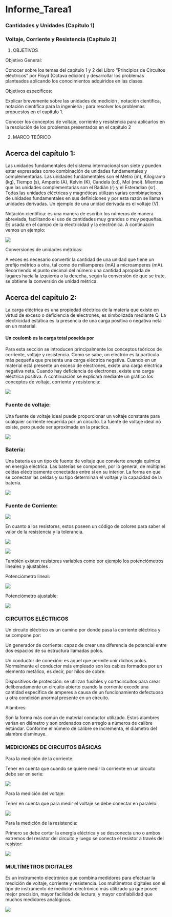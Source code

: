 # Informe_Tarea1
### Cantidades y Unidades (Capitulo 1) 
### Voltaje, Corriente y Resistencia (Capítulo 2)

1. OBJETIVOS

Objetivo General:

Conocer sobre los temas del capitulo 1 y 2 del Libro “Principios de Circuitos eléctricos” por Floyd (Octava edición) y desarrollar los problemas planteados aplicando los conocimientos adquiridos en las clases.

Objetivos específicos:

Explicar brevemente sobre  las unidades de medición , notación cientifica, notación científica para la ingeniería  ; para resolver los problemas propuestos en el capítulo 1.        

Conocer los conceptos de voltaje, corriente y resistencia para aplicarlos en la resolución de los problemas presentados en el capítulo 2

2. MARCO TEÓRICO

## Acerca del capítulo 1:

Las unidades fundamentales del sistema internacional son siete y pueden estar expresadas como combinación de unidades fundamentales y complementarias.
Las unidades fundamentales son el Metro (m), Kilogramo (kg), Tiempo (s), Amperio (A), Kelvin (K), Candela (cd), Mol (mol). Mientras que las unidades complementarias son el Radián (r) y el Esteradian (sr).
Todas las unidades eléctricas y magnéticas utilizan varias combinaciones de unidades fundamentales  en sus definiciones y por esta razón se llaman  unidades derivadas. Un ejemplo de una unidad derivada es el voltaje (V).

Notación científica: 
es una manera de escribir los números de manera abreviada, facilitando el uso de cantidades muy grandes o muy pequeñas. Es usada en el campo de la electricidad y la electrónica. A continuacin vemos un ejemplo:

![](https://github.com/NormaCalvopina/Informe_Tarea1/blob/main/Fotos/Captura%20de%20pantalla%202022-05-16%20153928%20(2).png)

Conversiones de unidades métricas:

A veces es necesario convertir la cantidad de una unidad que tiene un prefijo métrico a otra, tal como de miliamperes (mA) a microamperes (mA). Recorriendo el punto decimal del número una cantidad apropiada de lugares hacia la izquierda o la derecha, según la conversión de que se trate, se obtiene la conversión de unidad métrica. 

## Acerca  del capítulo 2:

La carga eléctrica es una propiedad eléctrica de la materia que existe en virtud de exceso o deficiencia de electrones, es simbolizada mediante Q. 
La electricidad estática es la presencia de una carga positiva o negativa neta en un material. 

#### Un coulomb es la carga total poseída por 



Para esta sección se introducen principalmente los conceptos teóricos de corriente, voltaje y resistencia.
Como se sabe, un electrón es la partícula más pequeña que presenta una carga eléctrica negativa. Cuando en un material está presente un exceso de electrones, existe una carga eléctrica negativa neta. Cuando hay deficiencia de electrones, existe una carga eléctrica positiva.
A continuación se explicará mediante un gráfico los conceptos de  voltaje, corriente y resistencia:

![](https://github.com/NormaCalvopina/Informe_Tarea1/blob/main/Fotos/Captura%20de%20pantalla%202022-05-16%20165545.png)

### Fuente de voltaje:

Una fuente de voltaje ideal puede proporcionar un voltaje constante para cualquier corriente requerida por un circuito. La fuente de voltaje ideal no existe, pero puede ser aproximada en la práctica. 

![](https://github.com/NormaCalvopina/Informe_Tarea1/blob/main/Fotos/Captura%20de%20pantalla%202022-05-16%20190808.png)

### Batería: 

Una batería es un tipo de fuente de voltaje que convierte energía química en energía eléctrica. Las baterías se componen, por lo general, de múltiples celdas eléctricamente conectadas entre sí en su interior. La forma en que se conectan las celdas y su tipo determinan el voltaje y la capacidad de la batería. 

![](https://github.com/NormaCalvopina/Informe_Tarea1/blob/main/Fotos/Captura%20de%20pantalla%202022-05-16%20184913.png)

### Fuente  de Corriente:

![](https://github.com/NormaCalvopina/Informe_Tarea1/blob/main/Fotos/Captura%20de%20pantalla%202022-05-16%20171348.png)

En cuanto a los resistores, estos poseen un código de colores para saber el valor de la resistencia y la tolerancia. 

![](https://github.com/NormaCalvopina/Informe_Tarea1/blob/main/Fotos/Captura%20de%20pantalla%202022-05-16%20175854.png)

![](https://github.com/NormaCalvopina/Informe_Tarea1/blob/main/Fotos/Captura%20de%20pantalla%202022-05-16%20180307.png)

También existen resistores variables como por ejemplo los potenciómetros lineales y ajustables .

Potenciómetro lineal:

![](https://github.com/NormaCalvopina/Informe_Tarea1/blob/main/Fotos/Captura%20de%20pantalla%202022-05-16%20180532.png)

Potenciómetro ajustable:

![](https://github.com/NormaCalvopina/Informe_Tarea1/blob/main/Fotos/Captura%20de%20pantalla%202022-05-16%20180546.png)

### CIRCUITOS ELÉCTRICOS

Un circuito eléctrico es un camino por donde pasa la corriente eléctrica y se compone por:

Un generador de corriente: capaz de crear una diferencia de potencial entre dos espacios de su estructura llamadas polos.

Un conductor de conexión: es aquel que permite unir dichos polos. Normalmente el conductor más empleado son los cables formados por un elemento metálico, es decir, por hilos de cobre.

Dispositivos de protección: se utilizan fusibles y cortacircuitos para crear deliberadamente un circuito abierto cuando la corriente excede una cantidad específica de amperes a causa de un funcionamiento defectuoso u otra condición anormal presente en un circuito.

Alambres:

Son la forma más común de material conductor utilizado. Estos alambres varían en diámetro y son ordenados con arreglo a números de calibre estándar. Conforme el número de calibre se incrementa, el diámetro del alambre disminuye.

### MEDICIONES DE CIRCUITOS BÁSICAS

Para la medición de la corriente:

Tener  en cuenta que cuando se quiere medir la corriente en un circuito debe ser en serie:

![](https://github.com/NormaCalvopina/Informe_Tarea1/blob/main/Fotos/Captura%20de%20pantalla%202022-05-16%20182322.png)

Para la medición del voltaje:

Tener en cuenta que para medir el voltaje se debe conectar en paralelo:

![](https://github.com/NormaCalvopina/Informe_Tarea1/blob/main/Fotos/Captura%20de%20pantalla%202022-05-16%20183317.png)

Para la medición de la resistencia:

Primero se debe cortar la energía eléctrica y se desconecta uno o ambos extremos del resistor del circuito  y luego se conecta el resistor  a través del resistor:

![](https://github.com/NormaCalvopina/Informe_Tarea1/blob/main/Fotos/Captura%20de%20pantalla%202022-05-16%20184004.png)

### MULTÍMETROS DIGITALES

Es un instrumento electrónico que combina medidores para efectuar la medición de voltaje, corriente y resistencia. Los multímetros digitales son el tipo de instrumento de medición electrónico más utilizado ya que posee mejor precisión, mayor facilidad de lectura, y mayor confiabilidad que muchos medidores analógicos.

![](https://github.com/NormaCalvopina/Informe_Tarea1/blob/main/Fotos/Captura%20de%20pantalla%202022-05-16%20184621.png)



